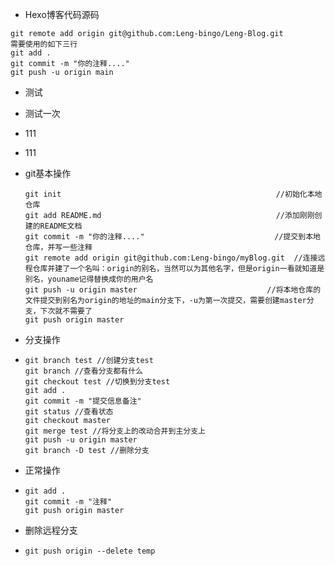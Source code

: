 - Hexo博客代码源码

```git
git remote add origin git@github.com:Leng-bingo/Leng-Blog.git
需要使用的如下三行
git add .
git commit -m "你的注释...." 
git push -u origin main
```

- 测试
- 测试一次
- 111
- 111

- git基本操作

  ```
  git init                                                //初始化本地仓库
  git add README.md                                       //添加刚刚创建的README文档
  git commit -m "你的注释...."                             //提交到本地仓库，并写一些注释
  git remote add origin git@github.com:Leng-bingo/myBlog.git  //连接远程仓库并建了一个名叫：origin的别名，当然可以为其他名字，但是origin一看就知道是别名，youname记得替换成你的用户名
  git push -u origin master                             //将本地仓库的文件提交到别名为origin的地址的main分支下，-u为第一次提交，需要创建master分支，下次就不需要了
  git push origin master
  ```

- 分支操作

- ```
  git branch test //创建分支test
  git branch //查看分支都有什么
  git checkout test //切换到分支test
  git add .
  git commit -m "提交信息备注"
  git status //查看状态
  git checkout master
  git merge test //将分支上的改动合并到主分支上
  git push -u origin master
  git branch -D test //删除分支
  ```

- 正常操作

- ```
  git add .
  git commit -m "注释"
  git push origin master
  ```

- 删除远程分支

- ```
  git push origin --delete temp
  ```

  